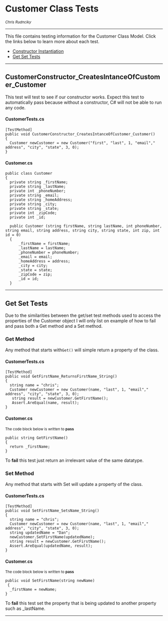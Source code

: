 # Customer Class Tests
<sup>_Chris Rudnciky_</sup>

---
This file contains testing information for the Customer Class Model. Click the links below to learn more about each test.

- [Constructor Instantiation]("#CustomerConstructor_CreatesInstanceOfCustomer_Customer)
- [Get Set Tests](#property-get-set-tests)
---
## CustomerConstructor_CreatesIntanceOfCustomer_Customer

This test will test to see if our constructor works. Expect this test to automatically pass because without a constructor, C# will not be able to run any code.

#### CustomerTests.cs
    [TestMethod]
    public void CustomerConstructor_CreatesIntanceOfCustomer_Customer()
    {
      Customer newCustomer = new Customer("first", "last", 1, "email"," address", "city", "state", 3, 0);
    }

#### Customer.cs

    public class Customer
    {
      private string _firstName;
      private string _lastName;
      private int _phoneNumber;
      private string _email;
      private string _homeAddress;
      private string _city;
      private string _state;
      private int _zipCode;
      private int _id;

      public Customer (string firstName, string lastName, int phoneNumber, string email, string address, string city, string state, int zip, int id = 0)
      {
          _firstName = firstName;
          _lastName = lastName;
          _phoneNumber = phoneNumber;
          _email = email;
          _homeAddress = address;
          _city = city;
          _state = state;
          _zipCode = zip;
          _id = id;
      }

---

## Get Set Tests

Due to the similarities between the get/set test methods used to access the properties of the Customer object I will only list on example of how to fail and pass both a Get method and a Set method.

### Get Method
Any method that starts with`Get()` will simple return a property of the class.

#### CustomerTests.cs
    [TestMethod]
    public void GetFirstName_ReturnsFirstName_String()
    {
      string name = "chris";
      Customer newCustomer = new Customer(name, "last", 1, "email"," address", "city", "state", 3, 0);
       string result = newCustomer.GetFirstName();
       Assert.AreEqual(name, result);
    }

#### Customer.cs
<sup>The code block below is written to **pass**</sup>

    public string GetFirstName()
    {
      return _firstName;
    }

To **fail** this test just return an irrelevant value of the same datatype.

### Set Method
Any method that starts with Set will update a property of the class.

#### CustomerTests.cs
    [TestMethod]
    public void SetFirstName_SetsName_String()
    {
      string name = "chris";
      Customer newCustomer = new Customer(name, "last", 1, "email"," address", "city", "state", 3, 0);
      string updatedName = "Dan";
      newCustomer.SetFirstName(updatedName);
      string result = newCustomer.GetFirstName();
      Assert.AreEqual(updatedName, result);
    }

#### Customer.cs
<sup>The code block below is written to **pass**</sup>

    public void SetFirstName(string newName)
     {
      _firstName = newName;
    }
To **fail** this test set the property that is being updated to another property such as _lastName.

---
